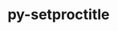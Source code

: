 ---
title: "py-setproctitle"
layout: cache
categories: [package, develop]
meta: {"versions": ["1.1.10"], "compilers": ["gcc@=11.4.0", "gcc@=9.4.0", "oneapi@=2023.2.0", "oneapi@=2023.2.1"], "oss": ["ubuntu20.04"], "platforms": ["linux"], "targets": ["aarch64", "neoverse_v1", "ppc64le", "x86_64_v3"], "stacks": ["e4s", "e4s-arm", "e4s-neoverse_v1", "e4s-oneapi", "e4s-power", "root"], "num_specs": 30, "num_specs_by_stack": {"e4s-arm": 6, "root": 30, "e4s-neoverse_v1": 3, "e4s-power": 7, "e4s": 7, "e4s-oneapi": 7}}
spec_details: [{"hash": "6732kufdwjiy5oizueoab4h6hwlxamp6", "compiler": "gcc@=11.4.0", "versions": ["1.1.10"], "os": "ubuntu20.04", "platform": "linux", "target": "aarch64", "variants": ["build_system=python_pip"], "stacks": ["e4s-arm", "root"], "size": "-", "tarball": "https://binaries.spack.io/develop/build_cache/linux-ubuntu20.04-aarch64/gcc-11.4.0/py-setproctitle-1.1.10/linux-ubuntu20.04-aarch64-gcc-11.4.0-py-setproctitle-1.1.10-6732kufdwjiy5oizueoab4h6hwlxamp6.spack"}, {"hash": "oav5cg3t2vjja75gzick7jem366m4wbr", "compiler": "gcc@=11.4.0", "versions": ["1.1.10"], "os": "ubuntu20.04", "platform": "linux", "target": "aarch64", "variants": ["build_system=python_pip"], "stacks": ["e4s-arm", "root"], "size": "-", "tarball": "https://binaries.spack.io/develop/build_cache/linux-ubuntu20.04-aarch64/gcc-11.4.0/py-setproctitle-1.1.10/linux-ubuntu20.04-aarch64-gcc-11.4.0-py-setproctitle-1.1.10-oav5cg3t2vjja75gzick7jem366m4wbr.spack"}, {"hash": "5rwshl6u7b42frppmssc4tp2h5ebi5vf", "compiler": "gcc@=11.4.0", "versions": ["1.1.10"], "os": "ubuntu20.04", "platform": "linux", "target": "aarch64", "variants": ["build_system=python_pip"], "stacks": ["e4s-arm", "root"], "size": "-", "tarball": "https://binaries.spack.io/develop/build_cache/linux-ubuntu20.04-aarch64/gcc-11.4.0/py-setproctitle-1.1.10/linux-ubuntu20.04-aarch64-gcc-11.4.0-py-setproctitle-1.1.10-5rwshl6u7b42frppmssc4tp2h5ebi5vf.spack"}, {"hash": "nqalz5a6thwfayvnhddujnv4obpcloei", "compiler": "gcc@=11.4.0", "versions": ["1.1.10"], "os": "ubuntu20.04", "platform": "linux", "target": "aarch64", "variants": ["build_system=python_pip"], "stacks": ["e4s-arm", "root"], "size": "-", "tarball": "https://binaries.spack.io/develop/build_cache/linux-ubuntu20.04-aarch64/gcc-11.4.0/py-setproctitle-1.1.10/linux-ubuntu20.04-aarch64-gcc-11.4.0-py-setproctitle-1.1.10-nqalz5a6thwfayvnhddujnv4obpcloei.spack"}, {"hash": "44m66vljijr6qjkitxnjk56pgwlewjt7", "compiler": "gcc@=11.4.0", "versions": ["1.1.10"], "os": "ubuntu20.04", "platform": "linux", "target": "aarch64", "variants": ["build_system=python_pip"], "stacks": ["e4s-arm", "root"], "size": "-", "tarball": "https://binaries.spack.io/develop/build_cache/linux-ubuntu20.04-aarch64/gcc-11.4.0/py-setproctitle-1.1.10/linux-ubuntu20.04-aarch64-gcc-11.4.0-py-setproctitle-1.1.10-44m66vljijr6qjkitxnjk56pgwlewjt7.spack"}, {"hash": "dcynphjbjpzltlpcuoiowfilole4raqv", "compiler": "gcc@=11.4.0", "versions": ["1.1.10"], "os": "ubuntu20.04", "platform": "linux", "target": "aarch64", "variants": ["build_system=python_pip"], "stacks": ["e4s-arm", "root"], "size": "-", "tarball": "https://binaries.spack.io/develop/build_cache/linux-ubuntu20.04-aarch64/gcc-11.4.0/py-setproctitle-1.1.10/linux-ubuntu20.04-aarch64-gcc-11.4.0-py-setproctitle-1.1.10-dcynphjbjpzltlpcuoiowfilole4raqv.spack"}, {"hash": "s4gtyb3udieu2cxhn5urepdu6kz7jgks", "compiler": "gcc@=11.4.0", "versions": ["1.1.10"], "os": "ubuntu20.04", "platform": "linux", "target": "neoverse_v1", "variants": ["build_system=python_pip"], "stacks": ["root", "e4s-neoverse_v1"], "size": "-", "tarball": "https://binaries.spack.io/develop/build_cache/linux-ubuntu20.04-neoverse_v1/gcc-11.4.0/py-setproctitle-1.1.10/linux-ubuntu20.04-neoverse_v1-gcc-11.4.0-py-setproctitle-1.1.10-s4gtyb3udieu2cxhn5urepdu6kz7jgks.spack"}, {"hash": "legcxiig2xb4m5umjssuc6tawjsj66lq", "compiler": "gcc@=11.4.0", "versions": ["1.1.10"], "os": "ubuntu20.04", "platform": "linux", "target": "neoverse_v1", "variants": ["build_system=python_pip"], "stacks": ["root", "e4s-neoverse_v1"], "size": "-", "tarball": "https://binaries.spack.io/develop/build_cache/linux-ubuntu20.04-neoverse_v1/gcc-11.4.0/py-setproctitle-1.1.10/linux-ubuntu20.04-neoverse_v1-gcc-11.4.0-py-setproctitle-1.1.10-legcxiig2xb4m5umjssuc6tawjsj66lq.spack"}, {"hash": "keulsmf7g4kmbn5hvaceexua6uc42h6e", "compiler": "gcc@=11.4.0", "versions": ["1.1.10"], "os": "ubuntu20.04", "platform": "linux", "target": "neoverse_v1", "variants": ["build_system=python_pip"], "stacks": ["root", "e4s-neoverse_v1"], "size": "-", "tarball": "https://binaries.spack.io/develop/build_cache/linux-ubuntu20.04-neoverse_v1/gcc-11.4.0/py-setproctitle-1.1.10/linux-ubuntu20.04-neoverse_v1-gcc-11.4.0-py-setproctitle-1.1.10-keulsmf7g4kmbn5hvaceexua6uc42h6e.spack"}, {"hash": "j3xy7ajy2vlsn4wmcbbu26ry5k4vmegv", "compiler": "gcc@=9.4.0", "versions": ["1.1.10"], "os": "ubuntu20.04", "platform": "linux", "target": "ppc64le", "variants": ["build_system=python_pip"], "stacks": ["root", "e4s-power"], "size": "-", "tarball": "https://binaries.spack.io/develop/build_cache/linux-ubuntu20.04-ppc64le/gcc-9.4.0/py-setproctitle-1.1.10/linux-ubuntu20.04-ppc64le-gcc-9.4.0-py-setproctitle-1.1.10-j3xy7ajy2vlsn4wmcbbu26ry5k4vmegv.spack"}, {"hash": "gvvsutrsyqvis32nsmxa7xzekztt2rbc", "compiler": "gcc@=9.4.0", "versions": ["1.1.10"], "os": "ubuntu20.04", "platform": "linux", "target": "ppc64le", "variants": ["build_system=python_pip"], "stacks": ["root", "e4s-power"], "size": "-", "tarball": "https://binaries.spack.io/develop/build_cache/linux-ubuntu20.04-ppc64le/gcc-9.4.0/py-setproctitle-1.1.10/linux-ubuntu20.04-ppc64le-gcc-9.4.0-py-setproctitle-1.1.10-gvvsutrsyqvis32nsmxa7xzekztt2rbc.spack"}, {"hash": "nmmct53kcqc7zcqsdovg4abn36ppqmgb", "compiler": "gcc@=9.4.0", "versions": ["1.1.10"], "os": "ubuntu20.04", "platform": "linux", "target": "ppc64le", "variants": ["build_system=python_pip"], "stacks": ["root", "e4s-power"], "size": "-", "tarball": "https://binaries.spack.io/develop/build_cache/linux-ubuntu20.04-ppc64le/gcc-9.4.0/py-setproctitle-1.1.10/linux-ubuntu20.04-ppc64le-gcc-9.4.0-py-setproctitle-1.1.10-nmmct53kcqc7zcqsdovg4abn36ppqmgb.spack"}, {"hash": "7ubtrwkzxzz2ncjbzpmi2w26ptfe65d7", "compiler": "gcc@=9.4.0", "versions": ["1.1.10"], "os": "ubuntu20.04", "platform": "linux", "target": "ppc64le", "variants": ["build_system=python_pip"], "stacks": ["root", "e4s-power"], "size": "-", "tarball": "https://binaries.spack.io/develop/build_cache/linux-ubuntu20.04-ppc64le/gcc-9.4.0/py-setproctitle-1.1.10/linux-ubuntu20.04-ppc64le-gcc-9.4.0-py-setproctitle-1.1.10-7ubtrwkzxzz2ncjbzpmi2w26ptfe65d7.spack"}, {"hash": "mg6ztp75efyxyytiu6ymcp5t4qasd5tr", "compiler": "gcc@=9.4.0", "versions": ["1.1.10"], "os": "ubuntu20.04", "platform": "linux", "target": "ppc64le", "variants": ["build_system=python_pip"], "stacks": ["root", "e4s-power"], "size": "-", "tarball": "https://binaries.spack.io/develop/build_cache/linux-ubuntu20.04-ppc64le/gcc-9.4.0/py-setproctitle-1.1.10/linux-ubuntu20.04-ppc64le-gcc-9.4.0-py-setproctitle-1.1.10-mg6ztp75efyxyytiu6ymcp5t4qasd5tr.spack"}, {"hash": "ilb7xokysnnvl3lkbdnu6r2xefldx4au", "compiler": "gcc@=9.4.0", "versions": ["1.1.10"], "os": "ubuntu20.04", "platform": "linux", "target": "ppc64le", "variants": ["build_system=python_pip"], "stacks": ["root", "e4s-power"], "size": "-", "tarball": "https://binaries.spack.io/develop/build_cache/linux-ubuntu20.04-ppc64le/gcc-9.4.0/py-setproctitle-1.1.10/linux-ubuntu20.04-ppc64le-gcc-9.4.0-py-setproctitle-1.1.10-ilb7xokysnnvl3lkbdnu6r2xefldx4au.spack"}, {"hash": "g7l5qp5c7jg5ayesimtkrs3dmzmczjgl", "compiler": "gcc@=9.4.0", "versions": ["1.1.10"], "os": "ubuntu20.04", "platform": "linux", "target": "ppc64le", "variants": ["build_system=python_pip"], "stacks": ["root", "e4s-power"], "size": "-", "tarball": "https://binaries.spack.io/develop/build_cache/linux-ubuntu20.04-ppc64le/gcc-9.4.0/py-setproctitle-1.1.10/linux-ubuntu20.04-ppc64le-gcc-9.4.0-py-setproctitle-1.1.10-g7l5qp5c7jg5ayesimtkrs3dmzmczjgl.spack"}, {"hash": "7mqblec3oy37oxrkrqyg3kq7lrkeuffd", "compiler": "gcc@=11.4.0", "versions": ["1.1.10"], "os": "ubuntu20.04", "platform": "linux", "target": "x86_64_v3", "variants": ["build_system=python_pip"], "stacks": ["root", "e4s"], "size": "-", "tarball": "https://binaries.spack.io/develop/build_cache/linux-ubuntu20.04-x86_64_v3/gcc-11.4.0/py-setproctitle-1.1.10/linux-ubuntu20.04-x86_64_v3-gcc-11.4.0-py-setproctitle-1.1.10-7mqblec3oy37oxrkrqyg3kq7lrkeuffd.spack"}, {"hash": "i37hmns2fxzqcxlwcq4mhim4tfbjlctb", "compiler": "gcc@=11.4.0", "versions": ["1.1.10"], "os": "ubuntu20.04", "platform": "linux", "target": "x86_64_v3", "variants": ["build_system=python_pip"], "stacks": ["root", "e4s"], "size": "-", "tarball": "https://binaries.spack.io/develop/build_cache/linux-ubuntu20.04-x86_64_v3/gcc-11.4.0/py-setproctitle-1.1.10/linux-ubuntu20.04-x86_64_v3-gcc-11.4.0-py-setproctitle-1.1.10-i37hmns2fxzqcxlwcq4mhim4tfbjlctb.spack"}, {"hash": "mavhsv5x5mkokckcre57dkdwesns2vts", "compiler": "gcc@=11.4.0", "versions": ["1.1.10"], "os": "ubuntu20.04", "platform": "linux", "target": "x86_64_v3", "variants": ["build_system=python_pip"], "stacks": ["root", "e4s"], "size": "-", "tarball": "https://binaries.spack.io/develop/build_cache/linux-ubuntu20.04-x86_64_v3/gcc-11.4.0/py-setproctitle-1.1.10/linux-ubuntu20.04-x86_64_v3-gcc-11.4.0-py-setproctitle-1.1.10-mavhsv5x5mkokckcre57dkdwesns2vts.spack"}, {"hash": "wjj3q5ikqiknz3qkw7dikhdfaknwg43y", "compiler": "gcc@=11.4.0", "versions": ["1.1.10"], "os": "ubuntu20.04", "platform": "linux", "target": "x86_64_v3", "variants": ["build_system=python_pip"], "stacks": ["root", "e4s"], "size": "-", "tarball": "https://binaries.spack.io/develop/build_cache/linux-ubuntu20.04-x86_64_v3/gcc-11.4.0/py-setproctitle-1.1.10/linux-ubuntu20.04-x86_64_v3-gcc-11.4.0-py-setproctitle-1.1.10-wjj3q5ikqiknz3qkw7dikhdfaknwg43y.spack"}, {"hash": "xzf3rdfvxazazdyly2nuylwev46f7xhy", "compiler": "gcc@=11.4.0", "versions": ["1.1.10"], "os": "ubuntu20.04", "platform": "linux", "target": "x86_64_v3", "variants": ["build_system=python_pip"], "stacks": ["root", "e4s"], "size": "-", "tarball": "https://binaries.spack.io/develop/build_cache/linux-ubuntu20.04-x86_64_v3/gcc-11.4.0/py-setproctitle-1.1.10/linux-ubuntu20.04-x86_64_v3-gcc-11.4.0-py-setproctitle-1.1.10-xzf3rdfvxazazdyly2nuylwev46f7xhy.spack"}, {"hash": "tuh2bzd3pqwbijjw7ufm4oeeearqoed2", "compiler": "gcc@=11.4.0", "versions": ["1.1.10"], "os": "ubuntu20.04", "platform": "linux", "target": "x86_64_v3", "variants": ["build_system=python_pip"], "stacks": ["root", "e4s"], "size": "-", "tarball": "https://binaries.spack.io/develop/build_cache/linux-ubuntu20.04-x86_64_v3/gcc-11.4.0/py-setproctitle-1.1.10/linux-ubuntu20.04-x86_64_v3-gcc-11.4.0-py-setproctitle-1.1.10-tuh2bzd3pqwbijjw7ufm4oeeearqoed2.spack"}, {"hash": "szlrzmk62qaf3xmnq6kd75h4b3zyoh46", "compiler": "gcc@=11.4.0", "versions": ["1.1.10"], "os": "ubuntu20.04", "platform": "linux", "target": "x86_64_v3", "variants": ["build_system=python_pip"], "stacks": ["root", "e4s"], "size": "-", "tarball": "https://binaries.spack.io/develop/build_cache/linux-ubuntu20.04-x86_64_v3/gcc-11.4.0/py-setproctitle-1.1.10/linux-ubuntu20.04-x86_64_v3-gcc-11.4.0-py-setproctitle-1.1.10-szlrzmk62qaf3xmnq6kd75h4b3zyoh46.spack"}, {"hash": "m7zkxqabjsgjcvfjdvzrsoodgcpdb4ge", "compiler": "oneapi@=2023.2.0", "versions": ["1.1.10"], "os": "ubuntu20.04", "platform": "linux", "target": "x86_64_v3", "variants": ["build_system=python_pip"], "stacks": ["e4s-oneapi", "root"], "size": "-", "tarball": "https://binaries.spack.io/develop/build_cache/linux-ubuntu20.04-x86_64_v3/oneapi-2023.2.0/py-setproctitle-1.1.10/linux-ubuntu20.04-x86_64_v3-oneapi-2023.2.0-py-setproctitle-1.1.10-m7zkxqabjsgjcvfjdvzrsoodgcpdb4ge.spack"}, {"hash": "yzzeffr3v3j2q6lmmenztekbcbqtswos", "compiler": "oneapi@=2023.2.1", "versions": ["1.1.10"], "os": "ubuntu20.04", "platform": "linux", "target": "x86_64_v3", "variants": ["build_system=python_pip"], "stacks": ["e4s-oneapi", "root"], "size": "-", "tarball": "https://binaries.spack.io/develop/build_cache/linux-ubuntu20.04-x86_64_v3/oneapi-2023.2.1/py-setproctitle-1.1.10/linux-ubuntu20.04-x86_64_v3-oneapi-2023.2.1-py-setproctitle-1.1.10-yzzeffr3v3j2q6lmmenztekbcbqtswos.spack"}, {"hash": "epbr3sl5sgfcwhmiwdncb6jxgvwsuwiu", "compiler": "oneapi@=2023.2.1", "versions": ["1.1.10"], "os": "ubuntu20.04", "platform": "linux", "target": "x86_64_v3", "variants": ["build_system=python_pip"], "stacks": ["e4s-oneapi", "root"], "size": "-", "tarball": "https://binaries.spack.io/develop/build_cache/linux-ubuntu20.04-x86_64_v3/oneapi-2023.2.1/py-setproctitle-1.1.10/linux-ubuntu20.04-x86_64_v3-oneapi-2023.2.1-py-setproctitle-1.1.10-epbr3sl5sgfcwhmiwdncb6jxgvwsuwiu.spack"}, {"hash": "pxhgrshrvbu3zok45lfkz432btnqxyck", "compiler": "oneapi@=2023.2.1", "versions": ["1.1.10"], "os": "ubuntu20.04", "platform": "linux", "target": "x86_64_v3", "variants": ["build_system=python_pip"], "stacks": ["e4s-oneapi", "root"], "size": "-", "tarball": "https://binaries.spack.io/develop/build_cache/linux-ubuntu20.04-x86_64_v3/oneapi-2023.2.1/py-setproctitle-1.1.10/linux-ubuntu20.04-x86_64_v3-oneapi-2023.2.1-py-setproctitle-1.1.10-pxhgrshrvbu3zok45lfkz432btnqxyck.spack"}, {"hash": "ocdurp7a74h5l2c2gfjcviqrfr64a6mc", "compiler": "oneapi@=2023.2.1", "versions": ["1.1.10"], "os": "ubuntu20.04", "platform": "linux", "target": "x86_64_v3", "variants": ["build_system=python_pip"], "stacks": ["e4s-oneapi", "root"], "size": "-", "tarball": "https://binaries.spack.io/develop/build_cache/linux-ubuntu20.04-x86_64_v3/oneapi-2023.2.1/py-setproctitle-1.1.10/linux-ubuntu20.04-x86_64_v3-oneapi-2023.2.1-py-setproctitle-1.1.10-ocdurp7a74h5l2c2gfjcviqrfr64a6mc.spack"}, {"hash": "wvoyqhjy3rgxg3m7fpzfve3qd7g4xtjv", "compiler": "oneapi@=2023.2.1", "versions": ["1.1.10"], "os": "ubuntu20.04", "platform": "linux", "target": "x86_64_v3", "variants": ["build_system=python_pip"], "stacks": ["e4s-oneapi", "root"], "size": "-", "tarball": "https://binaries.spack.io/develop/build_cache/linux-ubuntu20.04-x86_64_v3/oneapi-2023.2.1/py-setproctitle-1.1.10/linux-ubuntu20.04-x86_64_v3-oneapi-2023.2.1-py-setproctitle-1.1.10-wvoyqhjy3rgxg3m7fpzfve3qd7g4xtjv.spack"}, {"hash": "rfk2oqkqrrtnibpzkb6oidnr7fzpw3r6", "compiler": "oneapi@=2023.2.1", "versions": ["1.1.10"], "os": "ubuntu20.04", "platform": "linux", "target": "x86_64_v3", "variants": ["build_system=python_pip"], "stacks": ["e4s-oneapi", "root"], "size": "-", "tarball": "https://binaries.spack.io/develop/build_cache/linux-ubuntu20.04-x86_64_v3/oneapi-2023.2.1/py-setproctitle-1.1.10/linux-ubuntu20.04-x86_64_v3-oneapi-2023.2.1-py-setproctitle-1.1.10-rfk2oqkqrrtnibpzkb6oidnr7fzpw3r6.spack"}]
---